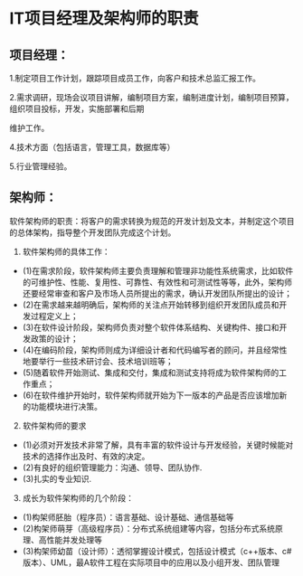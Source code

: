 # IT项目经理及架构师的职责

## 项目经理：

1.制定项目工作计划，跟踪项目成员工作，向客户和技术总监汇报工作。

2.需求调研，现场会议项目讲解，编制项目方案，编制进度计划，编制项目预算，组织项目投标，开发，实施部署和后期

   维护工作。

4.技术方面（包括语言，管理工具，数据库等）

5.行业管理经验。

## 架构师：

软件架构师的职责：将客户的需求转换为规范的开发计划及文本，并制定这个项目的总体架构，指导整个开发团队完成这个计划。

1. 软件架构师的具体工作：
*    (1)在需求阶段，软件架构师主要负责理解和管理非功能性系统需求，比如软件的可维护性、性能、复用性、可靠性、有效性和可测试性等等，此外，架构师还要经常审查和客户及市场人员所提出的需求，确认开发团队所提出的设计；
*    (2)在需求越来越明确后，架构师的关注点开始转移到组织开发团队成员和开发过程定义上；
*    (3)在软件设计阶段，架构师负责对整个软件体系结构、关键构件、接口和开发政策的设计；
*    (4)在编码阶段，架构师则成为详细设计者和代码编写者的顾问，并且经常性地要举行一些技术研讨会、技术培训班等；
*    (5)随着软件开始测试、集成和交付，集成和测试支持将成为软件架构师的工作重点；
*    (6)在软件维护开始时，软件架构师就开始为下一版本的产品是否应该增加新的功能模块进行决策。 

2. 软件架构师的要求
*    (1)必须对开发技术非常了解，具有丰富的软件设计与开发经验，关键时候能对技术的选择作出及时、有效的决定。
*    (2)有良好的组织管理能力：沟通、领导、团队协作.
*    (3)扎实的专业知识.

3. 成长为软件架构师的几个阶段：
*    (1)构架师胚胎（程序员）：语言基础、设计基础、通信基础等
*    (2)构架师萌芽（高级程序员）：分布式系统组建等内容，包括分布式系统原理、高性能并发处理等
*    (3)构架师幼苗（设计师）：透彻掌握设计模式，包括设计模式（c++版本、c#版本）、UML，最A软件工程在实际项目中的应用以及小组开发、团队管理
